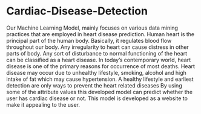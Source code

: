 # Cardiac-Disease-Detection
Our Machine Learning Model, mainly focuses on various data mining practices that are employed in heart disease prediction. Human heart is the principal part of the human body. Basically, it regulates blood flow throughout our body. Any irregularity to heart can cause distress in other parts of body. Any sort of disturbance to normal functioning of the heart can be classified as a heart disease. In today’s contemporary world, heart disease is one of the primary reasons for occurrence of most deaths. Heart disease may occur due to unhealthy lifestyle, smoking, alcohol and high intake of fat which may cause hypertension. A healthy lifestyle and earliest detection are only ways to prevent the heart related diseases By using some of the attribute values this developed model can predict whether the user has cardiac disease or not. This model is developed as a website to make it appealing to the user.
